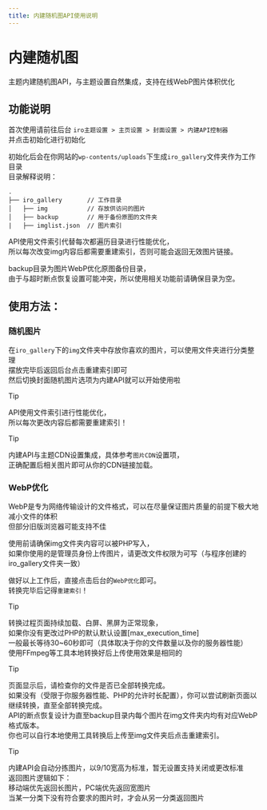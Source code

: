 ```yaml
---
title: 内建随机图API使用说明
---
```


# 内建随机图 <Badge type="tip" text="v3.0" />

主题内建随机图API，与主题设置自然集成，支持在线WebP图片体积优化

## 功能说明  

首次使用请前往后台 `iro主题设置 > 主页设置 > 封面设置 > 内建API控制器`  
并点击初始化进行初始化  

初始化后会在你网站的`wp-contents/uploads`下生成`iro_gallery`文件夹作为工作目录  
目录解释说明：
```
.
├── iro_gallery       // 工作目录
│   ├── img           // 存放供访问的图片
│   ├── backup        // 用于备份原图的文件夹
|   ├── imglist.json  // 图片索引
```

API使用文件索引代替每次都遍历目录进行性能优化，  
所以每次改变img内容后都需要重建索引，否则可能会返回无效图片链接。

backup目录为图片WebP优化原图备份目录，  
由于与超时断点恢复设置可能冲突，所以使用相关功能前请确保目录为空。  

## 使用方法：

### 随机图片

在`iro_gallery`下的`img`文件夹中存放你喜欢的图片，可以使用文件夹进行分类整理  
摆放完毕后返回后台点击重建索引即可  
然后切换封面随机图片选项为内建API就可以开始使用啦

> [!TIP]
> API使用文件索引进行性能优化，  
> 所以每次更改内容后都需要重建索引！  

> [!TIP]
> 内建API与主题CDN设置集成，具体参考`图片CDN`设置项，  
> 正确配置后相关图片即可从你的CDN链接加载。

### WebP优化  
WebP是专为网络传输设计的文件格式，可以在尽量保证图片质量的前提下极大地减小文件的体积  
但部分旧版浏览器可能支持不佳

使用前请确保img文件夹内容可以被PHP写入，  
如果你使用的是管理员身份上传图片，请更改文件权限为可写（与程序创建的iro_gallery文件夹一致）

做好以上工作后，直接点击后台的`WebP优化`即可。  
转换完毕后记得`重建索引`！

> [!TIP]
> 转换过程页面持续加载、白屏、黑屏为正常现象，  
> 如果你没有更改过PHP的默认默认设置[max_execution_time]  
> 一般最长等待30~60秒即可（具体取决于你的文件数量以及你的服务器性能）  
> 使用FFmpeg等工具本地转换好后上传使用效果是相同的

> [!TIP]
> 页面显示后，请检查你的文件是否已全部转换完成。  
> 如果没有（受限于你服务器性能、PHP的允许时长配置），你可以尝试刷新页面以继续转换，直至全部转换完成。  
> API的断点恢复设计为直至backup目录内每个图片在img文件夹内均有对应WebP格式版本。  
> 你也可以自行本地使用工具转换后上传至img文件夹后点击重建索引。

> [!TIP]
> 内建API会自动分拣图片，以9/10宽高为标准，暂无设置支持关闭或更改标准  
> 返回图片逻辑如下：  
> 移动端优先返回长图片，PC端优先返回宽图片  
> 当某一分类下没有符合要求的图片时，才会从另一分类返回图片